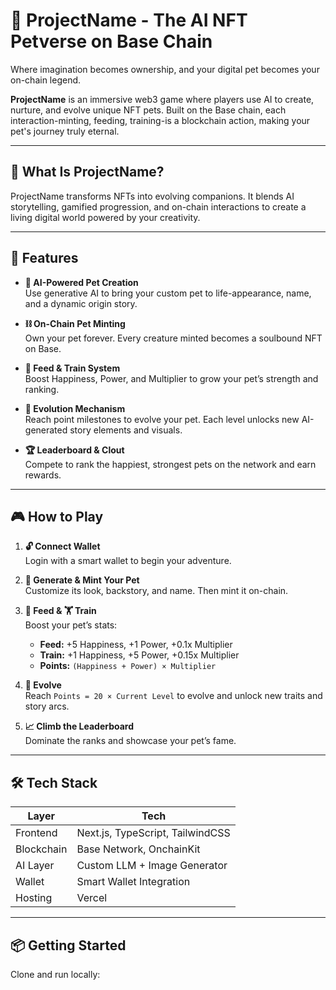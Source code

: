 # 🐾 ProjectName - The AI NFT Petverse on Base Chain

Where imagination becomes ownership, and your digital pet becomes your on-chain legend.

**ProjectName** is an immersive web3 game where players use AI to create, nurture, and evolve unique NFT pets. Built on the Base chain, each interaction-minting, feeding, training-is a blockchain action, making your pet's journey truly eternal.

---

## 🧬 What Is ProjectName?

ProjectName transforms NFTs into evolving companions. It blends AI storytelling, gamified progression, and on-chain interactions to create a living digital world powered by your creativity.

---

## 🌟 Features

- **🧠 AI-Powered Pet Creation**  
  Use generative AI to bring your custom pet to life-appearance, name, and a dynamic origin story.

- **⛓ On-Chain Pet Minting**  
  Own your pet forever. Every creature minted becomes a soulbound NFT on Base.

- **💪 Feed & Train System**  
  Boost Happiness, Power, and Multiplier to grow your pet’s strength and ranking.

- **🦋 Evolution Mechanism**  
  Reach point milestones to evolve your pet. Each level unlocks new AI-generated story elements and visuals.

- **🏆 Leaderboard & Clout**  
  Compete to rank the happiest, strongest pets on the network and earn rewards.

---

## 🎮 How to Play

1. **🔓 Connect Wallet**  
   Login with a smart wallet to begin your adventure.

2. **🎨 Generate & Mint Your Pet**  
   Customize its look, backstory, and name. Then mint it on-chain.

3. **🍗 Feed & 🏋 Train**  
   Boost your pet’s stats:  
   - **Feed:** +5 Happiness, +1 Power, +0.1x Multiplier  
   - **Train:** +1 Happiness, +5 Power, +0.15x Multiplier  
   - **Points:** `(Happiness + Power) × Multiplier`

4. **🌱 Evolve**  
   Reach `Points = 20 × Current Level` to evolve and unlock new traits and story arcs.

5. **📈 Climb the Leaderboard**  
   Dominate the ranks and showcase your pet’s fame.

---

## 🛠 Tech Stack

| Layer      | Tech                              |
|------------|-----------------------------------|
| Frontend   | Next.js, TypeScript, TailwindCSS  |
| Blockchain | Base Network, OnchainKit          |
| AI Layer   | Custom LLM + Image Generator      |
| Wallet     | Smart Wallet Integration          |
| Hosting    | Vercel                            |

---

## 📦 Getting Started

Clone and run locally:

